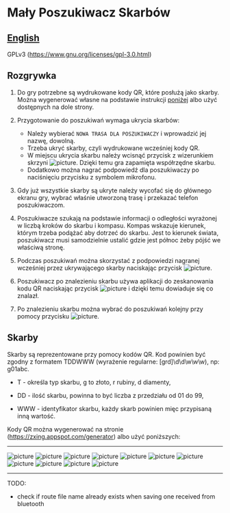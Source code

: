 # Mały Poszukiwacz Skarbów

## [English](README_en.md)

GPLv3 (https://www.gnu.org/licenses/gpl-3.0.html)

## Rozgrywka

1. Do gry potrzebne są wydrukowane kody QR, które posłużą jako skarby.
Można wygenerować własne na podstawie instrukcji [poniżej](#markdown-header-skarby) albo użyć dostępnych na dole strony.

2. Przygotowanie do poszukiwań wymaga ukrycia skarbów:
	* Należy wybierać `NOWA TRASA DLA POSZUKIWACZY` i wprowadzić jej nazwę, dowolną.
    * Trzeba ukryć skarby, czyli wydrukowane wcześniej kody QR.
    * W miejscu ukrycia skarbu należy wcisnąć przycisk z wizerunkiem skrzyni ![picture](/app/src/main/res/drawable/chest_small.png).
Dzięki temu gra zapamięta współrzędne skarbu.
    * Dodatkowo można nagrać podpowiedź dla poszukiwaczy po naciśnięciu przycisku z symbolem mikrofonu.

3. Gdy już wszystkie skarby są ukryte należy wycofać się do głównego ekranu gry, wybrać właśnie utworzoną trasę i przekazać telefon poszukiwaczom.

4. Poszukiwacze szukają na podstawie informacji o odległości wyrażonej w liczbą kroków do skarbu i kompasu.
Kompas wskazuje kierunek, którym trzeba podążać aby dotrzeć do skarbu.
Jest to kierunek świata, poszukiwacz musi samodzielnie ustalić gdzie jest północ żeby pójść we właściwą stronę.

5. Podczas poszukiwań można skorzystać z podpowiedzi nagranej wcześniej przez ukrywającego skarby naciskając przycisk
![picture](/app/src/main/res/drawable/megaphone_small.png).

6. Poszukiwacz po znalezieniu skarbu używa aplikacji do zeskanowania kodu QR naciskając przycisk ![picture](/app/src/main/res/drawable/chest_small.png) i dzięki temu dowiaduje się co znalazł.

7. Po znalezieniu skarbu można wybrać do poszukiwań kolejny przy pomocy przycisku
![picture](/app/src/main/res/drawable/change_chest_small.png).

## Skarby

Skarby są reprezentowane przy pomocy kodów QR.
Kod powinien być zgodny z formatem TDDWWW (wyrażenie regularne: [grd]\d\d\w\w\w), np: g01abc.

 * T - określa typ skarbu, g to złoto, r rubiny, d diamenty,

 * DD - ilość skarbu, powinna to być liczba z przedziału od 01 do 99,

 * WWW - identyfikator skarbu, każdy skarb powinien mięc przypisaną inną wartość.

Kody QR można wygenerować na stronie (https://zxing.appspot.com/generator) albo użyć poniższych:
* * *
![picture](sample_treasures/diamond03.png)
![picture](sample_treasures/diamond11.png)
![picture](sample_treasures/diamond22.png)
![picture](sample_treasures/gold01.png)
![picture](sample_treasures/gold19.png)
![picture](sample_treasures/gold27.png)
![picture](sample_treasures/gold32.png)
![picture](sample_treasures/gold37.png)
![picture](sample_treasures/ruby02.png)
![picture](sample_treasures/ruby14.png)
![picture](sample_treasures/ruby26.png)
* * *

TODO:

- check if route file name already exists when saving one received from bluetooth